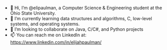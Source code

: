 - 👋 Hi, I’m @elipaulman, a Computer Science & Engineering student at the Ohio State University.
- 🌱 I’m currently learning data structures and algorithms, C, low-level systems, and operating systems.
- 💞️ I’m looking to collaborate on Java, C/C#, and Python projects
- 📫 You can reach me on LinkedIn at: https://www.linkedin.com/in/elijahpaulman/
